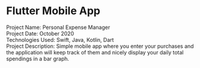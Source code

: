 # Flutter Mobile App
Project Name: Personal Expense Manager <br />
Project Date: October 2020 <br /> 
Technologies Used: Swift, Java, Kotlin, Dart <br />
Project Description: Simple mobile app where you enter your purchases and the application will keep track of them and nicely display your daily total spendings in a bar graph.  
